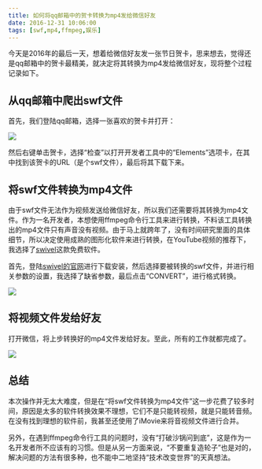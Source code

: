 ```yaml
---
title: 如何将qq邮箱中的贺卡转换为mp4发给微信好友
date: 2016-12-31 10:06:00
tags: [swf,mp4,ffmpeg,娱乐]
---
```


今天是2016年的最后一天，想着给微信好友发一张节日贺卡，思来想去，觉得还是qq邮箱中的贺卡最精美，就决定将其转换为mp4发给微信好友，现将整个过程记录如下。

<!--more-->

## 从qq邮箱中爬出swf文件

首先，我们登陆qq邮箱，选择一张喜欢的贺卡并打开：

![](https://ws1.sinaimg.cn/large/83900b4egw1fbabzunck1j21kw0wmgop.jpg)

然后右键单击贺卡，选择“检查”以打开开发者工具中的“Elements”选项卡，在其中找到该贺卡的URL（是个swf文件），最后将其下载下来。

## 将swf文件转换为mp4文件

由于swf文件无法作为视频发送给微信好友，所以我们还需要将其转换为mp4文件。作为一名开发者，本想使用ffmpeg命令行工具来进行转换，不料该工具转换出的mp4文件只有声音没有视频。由于马上就跨年了，没有时间研究里面的具体细节，所以决定使用成熟的图形化软件来进行转换，在YouTube视频的推荐下，我选择了[swivel](http://www.newgrounds.com/wiki/creator-resources/flash-resources/swivel)这款免费软件。

首先，登陆[swivel的官网](http://www.newgrounds.com/wiki/creator-resources/flash-resources/swivel)进行下载安装，然后选择要被转换的swf文件，并进行相关参数的设置，我选择了缺省参数，最后点击“CONVERT”，进行格式转换。

![](https://ws1.sinaimg.cn/large/83900b4egw1fbacbqb7y7j20jg0bsn0g.jpg)

## 将视频文件发给好友

打开微信，将上步转换好的mp4文件发给好友。至此，所有的工作就都完成了。

![](https://ws2.sinaimg.cn/large/83900b4ejw1fbadjerxn0j20dy0asgnb.jpg)

## 总结

本次操作并无太大难度，但是在“将swf文件转换为mp4文件”这一步花费了较多时间，原因是太多的软件转换效果不理想，它们不是只能转视频，就是只能转音频。在没有找到理想的软件前，我甚至还使用了iMovie来将音视频文件进行合并。

另外，在遇到ffmpeg命令行工具的问题时，没有“打破沙锅问到底”，这是作为一名开发者所不应该有的习惯。但是从另一方面来说，“不要重复造轮子”也是对的，解决问题的方法有很多种，也不能中二地坚持“技术改变世界”的天真想法。
